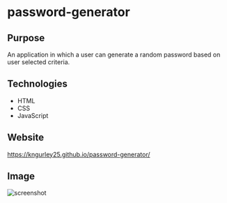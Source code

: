 # password-generator 

## Purpose

An application in which a user can generate a random password based on user selected criteria.

## Technologies
- HTML
- CSS
- JavaScript

## Website
https://kngurley25.github.io/password-generator/

## Image
![screenshot](password-generator_demo.png)
